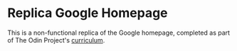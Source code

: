 # Replica Google Homepage

This is a non-functional replica of the Google homepage, completed as part of The Odin Project's [curriculum](http://www.theodinproject.com/courses/web-development-101/lessons/html-css).
